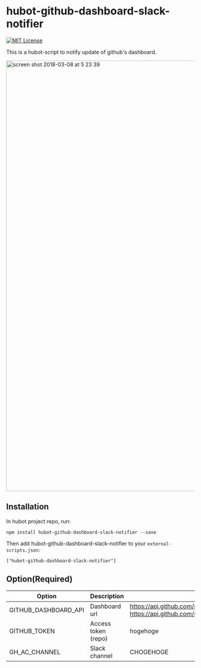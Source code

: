 # hubot-github-dashboard-slack-notifier
[![MIT License](http://img.shields.io/badge/license-MIT-blue.svg?style=flat)](LICENSE)

This is a hubot-script to notify update of github's dashboard.

<img width="1148" alt="screen shot 2018-03-08 at 5 23 39" src="https://user-images.githubusercontent.com/15936908/37116361-67303662-2291-11e8-85b8-349159d52d5a.png">

## Installation

In hubot project repo, run:

`npm install hubot-github-dashboard-slack-notifier --save`

Then add hubot-github-dashboard-slack-notifier to your `external-scripts.json`:

`["hubot-github-dashboard-slack-notifier"]`

## Option(Required)
|Option|Description|Example|
|------|-----------|-------|
|GITHUB_DASHBOARD_API|Dashboard url|https://api.github.com/users/shimastripe/events https://api.github.com/users/shimastripe/events/orgs/XXXX|
|GITHUB_TOKEN|Access token (repo)|hogehoge|
|GH_AC_CHANNEL|Slack channel|CHOGEHOGE|
